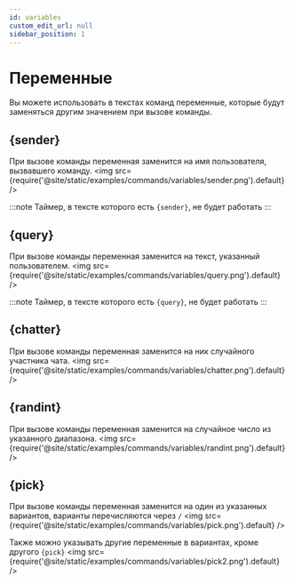 ```yaml
---
id: variables
custom_edit_url: null
sidebar_position: 1
---
```


# Переменные
Вы можете использовать в текстах команд переменные, которые будут заменяться другим значением при вызове команды.

## {sender}
При вызове команды переменная заменится на имя пользователя, вызвавшего команду.
<img src={require('@site/static/examples/commands/variables/sender.png').default} />

:::note
Таймер, в тексте которого есть `{sender}`, не будет работать
:::

## {query}
При вызове команды переменная заменится на текст, указанный пользователем.
<img src={require('@site/static/examples/commands/variables/query.png').default} />

:::note
Таймер, в тексте которого есть `{query}`, не будет работать
:::

## {chatter}
При вызове команды переменная заменится на ник случайного участника чата.
<img src={require('@site/static/examples/commands/variables/chatter.png').default} />

## {randint}
При вызове команды переменная заменится на случайное число из указанного диапазона.
<img src={require('@site/static/examples/commands/variables/randint.png').default} />

## {pick}
При вызове команды переменная заменится на один из указанных вариантов, варианты перечисляются через `/`
<img src={require('@site/static/examples/commands/variables/pick.png').default} />

Также можно указывать другие переменные в вариантах, кроме другого `{pick}`
<img src={require('@site/static/examples/commands/variables/pick2.png').default} />